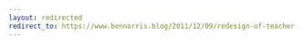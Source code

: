 ```yaml
---
layout: redirected
redirect_to: https://www.bennorris.blog/2011/12/09/redesign-of-teacher.html
---
```

